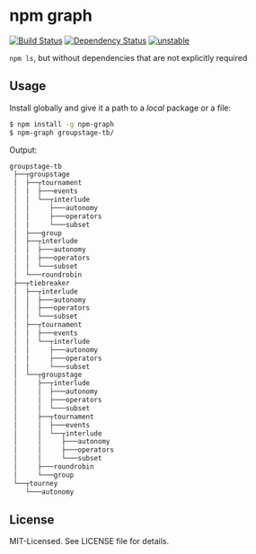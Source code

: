# npm graph
[![Build Status](https://secure.travis-ci.org/clux/npm-graph.png)](http://travis-ci.org/clux/npm-graph)
[![Dependency Status](https://david-dm.org/clux/npm-graph.png)](https://david-dm.org/clux/npm-graph)
[![unstable](http://hughsk.github.io/stability-badges/dist/unstable.svg)](http://nodejs.org/api/documentation.html#documentation_stability_index)

`npm ls`, but without dependencies that are not explicitly required

## Usage
Install globally and give it a path to a _local_ package or a file:

```bash
$ npm install -g npm-graph
$ npm-graph groupstage-tb/
```

Output:

```bash
groupstage-tb
 ├──┬groupstage
 │  ├──┬tournament
 │  │  ├───events
 │  │  └──┬interlude
 │  │     ├───autonomy
 │  │     ├───operators
 │  │     └───subset
 │  ├───group
 │  ├──┬interlude
 │  │  ├───autonomy
 │  │  ├───operators
 │  │  └───subset
 │  └───roundrobin
 ├──┬tiebreaker
 │  ├──┬interlude
 │  │  ├───autonomy
 │  │  ├───operators
 │  │  └───subset
 │  ├──┬tournament
 │  │  ├───events
 │  │  └──┬interlude
 │  │     ├───autonomy
 │  │     ├───operators
 │  │     └───subset
 │  └──┬groupstage
 │     ├──┬interlude
 │     │  ├───autonomy
 │     │  ├───operators
 │     │  └───subset
 │     ├──┬tournament
 │     │  ├───events
 │     │  └──┬interlude
 │     │     ├───autonomy
 │     │     ├───operators
 │     │     └───subset
 │     ├───roundrobin
 │     └───group
 └──┬tourney
    └───autonomy
```

## License
MIT-Licensed. See LICENSE file for details.

